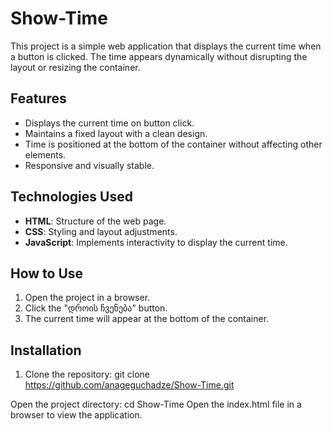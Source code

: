 # Show-Time

This project is a simple web application that displays the current time when a button is clicked. The time appears dynamically without disrupting the layout or resizing the container.

## Features

- Displays the current time on button click.
- Maintains a fixed layout with a clean design.
- Time is positioned at the bottom of the container without affecting other elements.
- Responsive and visually stable.

## Technologies Used

- **HTML**: Structure of the web page.
- **CSS**: Styling and layout adjustments.
- **JavaScript**: Implements interactivity to display the current time.

## How to Use

1. Open the project in a browser.
2. Click the "დროის ჩვენება" button.
3. The current time will appear at the bottom of the container.

## Installation

1. Clone the repository:
   git clone https://github.com/anageguchadze/Show-Time.git

Open the project directory:
    cd Show-Time
    Open the index.html file in a browser to view the application.


